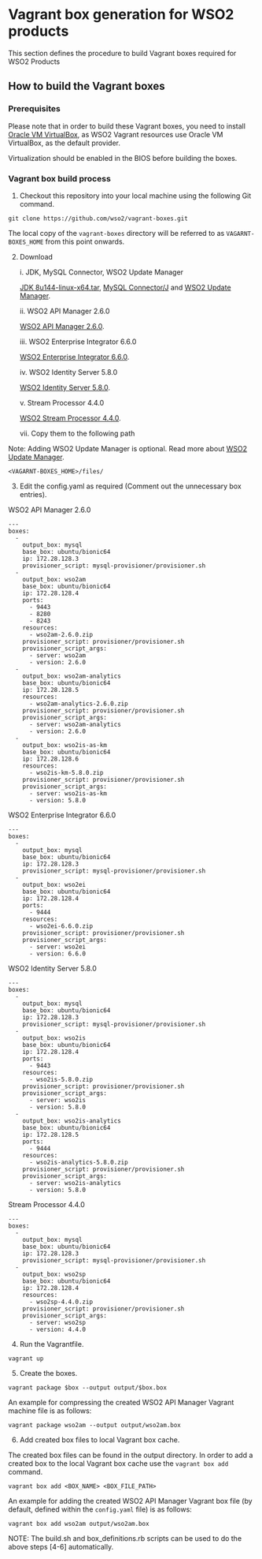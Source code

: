 # Vagrant box generation for WSO2 products

This section defines the procedure to build Vagrant boxes required for WSO2 Products

## How to build the Vagrant boxes

### Prerequisites

Please note that in order to build these Vagrant boxes, you need to install
[Oracle VM VirtualBox](http://www.oracle.com/technetwork/server-storage/virtualbox/downloads/index.html),
as WSO2 Vagrant resources use Oracle VM VirtualBox, as the default provider.

Virtualization should be enabled in the BIOS before building the boxes.

### Vagrant box build process


1. Checkout this repository into your local machine using the following Git command.
```
git clone https://github.com/wso2/vagrant-boxes.git
```
The local copy of the `vagrant-boxes` directory will be referred to as `VAGARNT-BOXES_HOME` from this point onwards.

2. Download

   i. JDK, MySQL Connector, WSO2 Update Manager

      [JDK 8u144-linux-x64.tar](http://www.oracle.com/technetwork/java/javase/downloads/jdk8-downloads-2133151.html), [MySQL Connector/J](https://dev.mysql.com/downloads/connector/j/) and [WSO2 Update Manager](https://wso2.com/wum/download).

   ii. WSO2 API Manager 2.6.0

      [WSO2 API Manager 2.6.0](https://wso2.com/api-management/#download).

   iii. WSO2 Enterprise Integrator 6.6.0

      [WSO2 Enterprise Integrator 6.6.0](https://wso2.com/integration#download).

   iv. WSO2 Identity Server 5.8.0

      [WSO2 Identity Server 5.8.0](https://wso2.com/identity-and-access-management#download).

   v. Stream Processor 4.4.0

      [WSO2 Stream Processor 4.4.0](https://wso2.com/analytics#download).

   vii. Copy them to the following path

Note: Adding WSO2 Update Manager is optional. Read more about [WSO2 Update Manager](https://wso2.com/wum/).

```
<VAGARNT-BOXES_HOME>/files/
```
3. Edit the config.yaml as required (Comment out the unnecessary box entries).

WSO2 API Manager 2.6.0
```
---
boxes:
  -
    output_box: mysql
    base_box: ubuntu/bionic64
    ip: 172.28.128.3
    provisioner_script: mysql-provisioner/provisioner.sh
  -
    output_box: wso2am
    base_box: ubuntu/bionic64
    ip: 172.28.128.4
    ports:
      - 9443
      - 8280
      - 8243
    resources:
      - wso2am-2.6.0.zip
    provisioner_script: provisioner/provisioner.sh
    provisioner_script_args:
      - server: wso2am
      - version: 2.6.0
  -
    output_box: wso2am-analytics
    base_box: ubuntu/bionic64
    ip: 172.28.128.5
    resources:
      - wso2am-analytics-2.6.0.zip
    provisioner_script: provisioner/provisioner.sh
    provisioner_script_args:
      - server: wso2am-analytics
      - version: 2.6.0
  -
    output_box: wso2is-as-km
    base_box: ubuntu/bionic64
    ip: 172.28.128.6
    resources:
      - wso2is-km-5.8.0.zip
    provisioner_script: provisioner/provisioner.sh
    provisioner_script_args:
      - server: wso2is-as-km
      - version: 5.8.0

```
WSO2 Enterprise Integrator 6.6.0
```
---
boxes:
  -
    output_box: mysql
    base_box: ubuntu/bionic64
    ip: 172.28.128.3
    provisioner_script: mysql-provisioner/provisioner.sh
  -
    output_box: wso2ei
    base_box: ubuntu/bionic64
    ip: 172.28.128.4
    ports:
      - 9444
    resources:
      - wso2ei-6.6.0.zip
    provisioner_script: provisioner/provisioner.sh
    provisioner_script_args:
      - server: wso2ei
      - version: 6.6.0

```
WSO2 Identity Server 5.8.0
```
---
boxes:
  -
    output_box: mysql
    base_box: ubuntu/bionic64
    ip: 172.28.128.3
    provisioner_script: mysql-provisioner/provisioner.sh
  -
    output_box: wso2is
    base_box: ubuntu/bionic64
    ip: 172.28.128.4
    ports:
      - 9443
    resources:
      - wso2is-5.8.0.zip
    provisioner_script: provisioner/provisioner.sh
    provisioner_script_args:
      - server: wso2is
      - version: 5.8.0
  -
    output_box: wso2is-analytics
    base_box: ubuntu/bionic64
    ip: 172.28.128.5
    ports:
      - 9444
    resources:
      - wso2is-analytics-5.8.0.zip
    provisioner_script: provisioner/provisioner.sh
    provisioner_script_args:
      - server: wso2is-analytics
      - version: 5.8.0
```
Stream Processor 4.4.0
```
---
boxes:
  -
    output_box: mysql
    base_box: ubuntu/bionic64
    ip: 172.28.128.3
    provisioner_script: mysql-provisioner/provisioner.sh
  -
    output_box: wso2sp
    base_box: ubuntu/bionic64
    ip: 172.28.128.4
    resources:
      - wso2sp-4.4.0.zip
    provisioner_script: provisioner/provisioner.sh
    provisioner_script_args:
      - server: wso2sp
      - version: 4.4.0
```

4. Run the Vagrantfile.
```
vagrant up
```

5. Create the boxes.
```
vagrant package $box --output output/$box.box
```
An example for compressing the created WSO2 API Manager Vagrant machine file is as follows:

```
vagrant package wso2am --output output/wso2am.box
```

6. Add created box files to local Vagrant box cache.

The created box files can be found in the output directory. In order to add a created box to the local Vagrant box cache use the `vagrant box add` command.

```
vagrant box add <BOX_NAME> <BOX_FILE_PATH>
```

An example for adding the created WSO2 API Manager Vagrant box file (by default, defined
within the `config.yaml` file) is as follows:

```
vagrant box add wso2am output/wso2am.box
```

NOTE: The build.sh and box_definitions.rb scripts can be used to do the above steps [4-6] automatically.
